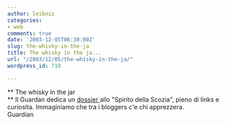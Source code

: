 ```yaml
---
author: leibniz
categories:
- web
comments: true
date: '2003-12-05T06:30:00Z'
slug: the-whisky-in-the-ja
title: The whisky in the ja...
url: "/2003/12/05/the-whisky-in-the-ja/"
wordpress_id: 719

---
```

** The whisky in the jar   
**   Il Guardan dedica un  [ dossier ](https://www.guardian.co.uk/netnotes/article/0,6729,1100136,00.html)allo "Spirito della Scozia", pieno di links e curiosita. Immaginiamo che tra i bloggers c'e chi apprezzera.  
  Guardian
